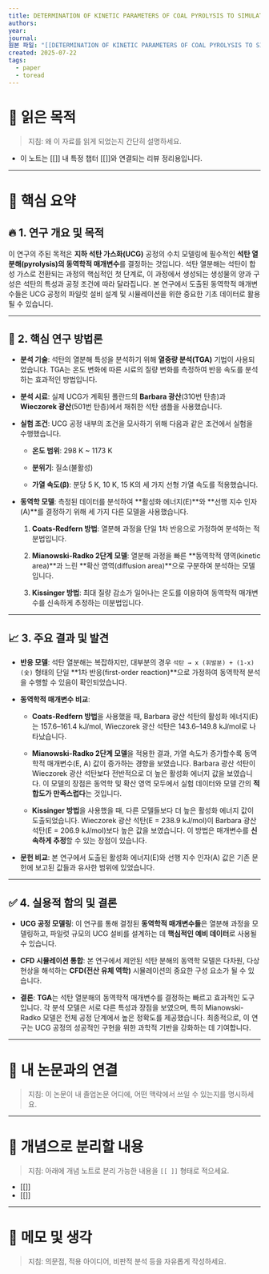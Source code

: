 ```yaml
---
title: DETERMINATION OF KINETIC PARAMETERS OF COAL PYROLYSIS TO SIMULATE
authors: 
year: 
journal: 
원본 파일: "[[DETERMINATION OF KINETIC PARAMETERS OF COAL PYROLYSIS TO SIMULATE.pdf]]"
created: 2025-07-22
tags:
  - paper
  - toread
---
```

# 🎯 읽은 목적  
> 지침: 왜 이 자료를 읽게 되었는지 간단히 설명하세요.

- 이 노트는 [[]] 내 특정 챕터 [[]]와 연결되는 리뷰 정리용입니다.  
---

# 🧩 핵심 요약  

## 🔥 1. 연구 개요 및 목적

이 연구의 주된 목적은 **지하 석탄 가스화(UCG)** 공정의 수치 모델링에 필수적인 **석탄 열분해(pyrolysis)의 동역학적 매개변수**를 결정하는 것입니다. 석탄 열분해는 석탄이 합성 가스로 전환되는 과정의 핵심적인 첫 단계로, 이 과정에서 생성되는 생성물의 양과 구성은 석탄의 특성과 공정 조건에 따라 달라집니다. 본 연구에서 도출된 동역학적 매개변수들은 UCG 공정의 파일럿 설비 설계 및 시뮬레이션을 위한 중요한 기초 데이터로 활용될 수 있습니다.

---

## 🔬 2. 핵심 연구 방법론

- **분석 기술**: 석탄의 열분해 특성을 분석하기 위해 **열중량 분석(TGA)** 기법이 사용되었습니다. TGA는 온도 변화에 따른 시료의 질량 변화를 측정하여 반응 속도를 분석하는 효과적인 방법입니다.
    
- **분석 시료**: 실제 UCG가 계획된 폴란드의 **Barbara 광산**(310번 탄층)과 **Wieczorek 광산**(501번 탄층)에서 채취한 석탄 샘플을 사용했습니다.
    
- **실험 조건**: UCG 공정 내부의 조건을 모사하기 위해 다음과 같은 조건에서 실험을 수행했습니다.
    
    - **온도 범위**: 298 K ~ 1173 K
        
    - **분위기**: 질소(불활성)
        
    - **가열 속도(β)**: 분당 5 K, 10 K, 15 K의 세 가지 선형 가열 속도를 적용했습니다.
        
- **동역학 모델**: 측정된 데이터를 분석하여 **활성화 에너지(E)**와 **선행 지수 인자(A)**를 결정하기 위해 세 가지 다른 모델을 사용했습니다.
    
    1. **Coats-Redfern 방법**: 열분해 과정을 단일 1차 반응으로 가정하여 분석하는 적분법입니다.
        
    2. **Mianowski-Radko 2단계 모델**: 열분해 과정을 빠른 **동역학적 영역(kinetic area)**과 느린 **확산 영역(diffusion area)**으로 구분하여 분석하는 모델입니다.
        
    3. **Kissinger 방법**: 최대 질량 감소가 일어나는 온도를 이용하여 동역학적 매개변수를 신속하게 추정하는 미분법입니다.
        

---

## 📈 3. 주요 결과 및 발견

- **반응 모델**: 석탄 열분해는 복잡하지만, 대부분의 경우 `석탄 → x (휘발분) + (1-x) (숯)` 형태의 단일 **1차 반응(first-order reaction)**으로 가정하여 동역학적 분석을 수행할 수 있음이 확인되었습니다.
    
- **동역학적 매개변수 비교**:
    
    - **Coats-Redfern 방법**을 사용했을 때, Barbara 광산 석탄의 활성화 에너지(E)는 157.6–161.4 kJ/mol, Wieczorek 광산 석탄은 143.6–149.8 kJ/mol로 나타났습니다.
        
    - **Mianowski-Radko 2단계 모델**을 적용한 결과, 가열 속도가 증가할수록 동역학적 매개변수(E, A) 값이 증가하는 경향을 보였습니다. Barbara 광산 석탄이 Wieczorek 광산 석탄보다 전반적으로 더 높은 활성화 에너지 값을 보였습니다. 이 모델의 장점은 동역학 및 확산 영역 모두에서 실험 데이터와 모델 간의 **적합도가 만족스럽다**는 것입니다.
        
    - **Kissinger 방법**을 사용했을 때, 다른 모델들보다 더 높은 활성화 에너지 값이 도출되었습니다. Wieczorek 광산 석탄(E = 238.9 kJ/mol)이 Barbara 광산 석탄(E = 206.9 kJ/mol)보다 높은 값을 보였습니다. 이 방법은 매개변수를 **신속하게 추정**할 수 있는 장점이 있습니다.
        
- **문헌 비교**: 본 연구에서 도출된 활성화 에너지(E)와 선행 지수 인자(A) 값은 기존 문헌에 보고된 값들과 유사한 범위에 있었습니다.
    

---

## ✅ 4. 실용적 함의 및 결론

- **UCG 공정 모델링**: 이 연구를 통해 결정된 **동역학적 매개변수들**은 열분해 과정을 모델링하고, 파일럿 규모의 UCG 설비를 설계하는 데 **핵심적인 예비 데이터**로 사용될 수 있습니다.
    
- **CFD 시뮬레이션 통합**: 본 연구에서 제안된 석탄 분해의 동역학 모델은 다차원, 다상 현상을 해석하는 **CFD(전산 유체 역학)** 시뮬레이션의 중요한 구성 요소가 될 수 있습니다.
    
- **결론**: **TGA**는 석탄 열분해의 동역학적 매개변수를 결정하는 빠르고 효과적인 도구입니다. 각 분석 모델은 서로 다른 특성과 장점을 보였으며, 특히 Mianowski-Radko 모델은 전체 공정 단계에서 높은 정확도를 제공했습니다. 최종적으로, 이 연구는 UCG 공정의 성공적인 구현을 위한 과학적 기반을 강화하는 데 기여합니다.



---

# 🧠 내 논문과의 연결  
> 지침: 이 논문이 내 졸업논문 어디에, 어떤 맥락에서 쓰일 수 있는지를 명시하세요.

---

# 🧩 개념으로 분리할 내용  
> 지침: 아래에 개념 노트로 분리 가능한 내용을 `[[ ]]` 형태로 적으세요.

- [[]]
- [[]]

---

# 💬 메모 및 생각  
> 지침: 의문점, 적용 아이디어, 비판적 분석 등을 자유롭게 작성하세요.
